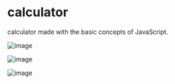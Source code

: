 # calculator
calculator made with the basic concepts of JavaScript.

![image](https://user-images.githubusercontent.com/88513545/221933306-63f72173-16b7-4766-b491-a3b79b436425.png)

![image](https://user-images.githubusercontent.com/88513545/221933433-c12c352b-6e27-4dbd-a411-200407e88c51.png)


![image](https://user-images.githubusercontent.com/88513545/221933557-7bdec724-b108-481c-b6b8-0675542f1bff.png)


